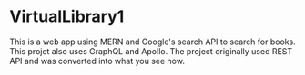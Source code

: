 # VirtualLibrary1

This is a web app using MERN and Google's search API to search for books. This projet also uses GraphQL and Apollo. The project 
originally used REST API and was converted into what you see now.
